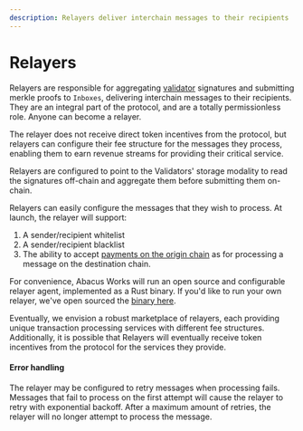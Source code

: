 ```yaml
---
description: Relayers deliver interchain messages to their recipients
---
```


# Relayers

Relayers are responsible for aggregating [validator](validators.md) signatures and submitting merkle proofs to `Inboxes`, delivering interchain messages to their recipients. They are an integral part of the protocol, and are a totally permissionless role. Anyone can become a relayer.&#x20;

The relayer does not receive direct token incentives from the protocol, but relayers can configure their fee structure for the messages they process, enabling them to earn revenue streams for providing their critical service.

Relayers are configured to point to the Validators' storage modality to read the signatures off-chain and aggregate them before submitting them on-chain.

Relayers can easily configure the messages that they wish to process. At launch, the relayer will support:

1. A sender/recipient whitelist
2. A sender/recipient blacklist
3. The ability to accept [payments on the origin chain](../../developers/building-applications/nodejs-sdk/gas.md) as for processing a message on the destination chain.&#x20;

For convenience, Abacus Works will run an open source and configurable relayer agent, implemented as a Rust binary. If you'd like to run your own relayer, we've open sourced the [binary here](https://github.com/hyperlane-xyz/hyperlane-monorepo/tree/main/rust/agents/relayer).&#x20;

Eventually, we envision a robust marketplace of relayers, each providing unique transaction processing services with different fee structures. Additionally, it is possible that Relayers will eventually receive token incentives from the protocol for the services they provide.

#### Error handling

The relayer may be configured to retry messages when processing fails. Messages that fail to process on the first attempt will cause the relayer to retry with exponential backoff. After a maximum amount of retries, the relayer will no longer attempt to process the message.

